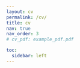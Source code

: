 ```yaml
---
layout: cv
permalink: /cv/
title: cv
nav: true
nav_order: 3
# cv_pdf: example_pdf.pdf

toc:
  sidebar: left
---
```

